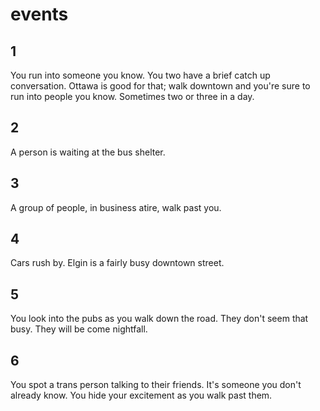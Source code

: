 # events

## 1

You run into someone you know. You two have a brief catch up conversation.
Ottawa is good for that; walk downtown and you're sure to run into people
you know. Sometimes two or three in a day.

## 2

A person is waiting at the bus shelter.

## 3

A group of people, in business atire, walk past you.

## 4

Cars rush by. Elgin is a fairly busy downtown street.

## 5

You look into the pubs as you walk down the road. They don't seem
that busy. They will be come nightfall.

## 6

You spot a trans person talking to their friends. It's someone you
don't already know. You hide your excitement as you walk past them.